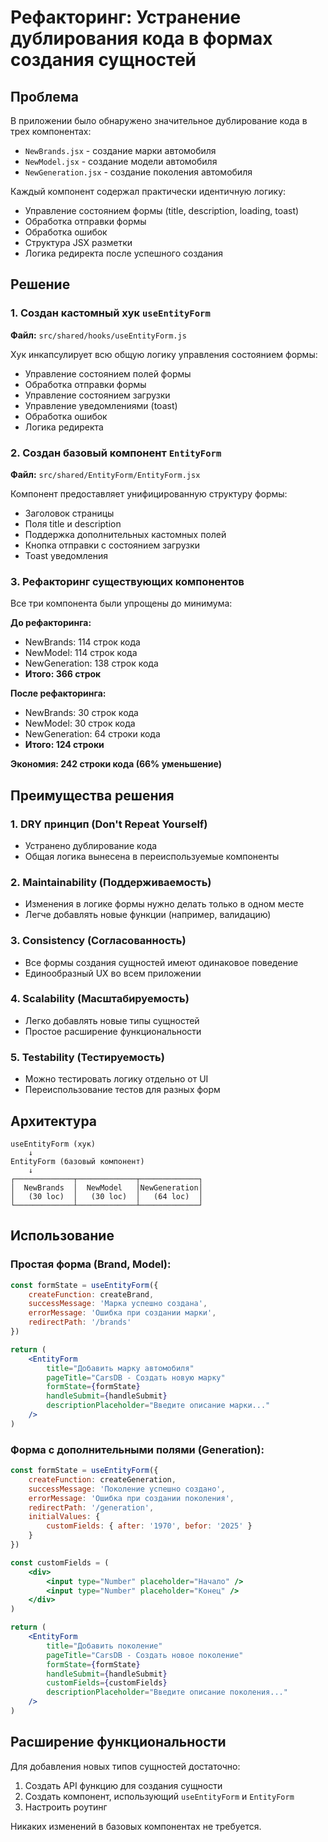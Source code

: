 # Рефакторинг: Устранение дублирования кода в формах создания сущностей

## Проблема
В приложении было обнаружено значительное дублирование кода в трех компонентах:
- `NewBrands.jsx` - создание марки автомобиля
- `NewModel.jsx` - создание модели автомобиля  
- `NewGeneration.jsx` - создание поколения автомобиля

Каждый компонент содержал практически идентичную логику:
- Управление состоянием формы (title, description, loading, toast)
- Обработка отправки формы
- Обработка ошибок
- Структура JSX разметки
- Логика редиректа после успешного создания

## Решение

### 1. Создан кастомный хук `useEntityForm`
**Файл:** `src/shared/hooks/useEntityForm.js`

Хук инкапсулирует всю общую логику управления состоянием формы:
- Управление состоянием полей формы
- Обработка отправки формы
- Управление состоянием загрузки
- Управление уведомлениями (toast)
- Обработка ошибок
- Логика редиректа

### 2. Создан базовый компонент `EntityForm`
**Файл:** `src/shared/EntityForm/EntityForm.jsx`

Компонент предоставляет унифицированную структуру формы:
- Заголовок страницы
- Поля title и description
- Поддержка дополнительных кастомных полей
- Кнопка отправки с состоянием загрузки
- Toast уведомления

### 3. Рефакторинг существующих компонентов

Все три компонента были упрощены до минимума:

**До рефакторинга:**
- NewBrands: 114 строк кода
- NewModel: 114 строк кода  
- NewGeneration: 138 строк кода
- **Итого: 366 строк**

**После рефакторинга:**
- NewBrands: 30 строк кода
- NewModel: 30 строк кода
- NewGeneration: 64 строки кода
- **Итого: 124 строки**

**Экономия: 242 строки кода (66% уменьшение)**

## Преимущества решения

### 1. DRY принцип (Don't Repeat Yourself)
- Устранено дублирование кода
- Общая логика вынесена в переиспользуемые компоненты

### 2. Maintainability (Поддерживаемость)
- Изменения в логике формы нужно делать только в одном месте
- Легче добавлять новые функции (например, валидацию)

### 3. Consistency (Согласованность)
- Все формы создания сущностей имеют одинаковое поведение
- Единообразный UX во всем приложении

### 4. Scalability (Масштабируемость)
- Легко добавлять новые типы сущностей
- Простое расширение функциональности

### 5. Testability (Тестируемость)
- Можно тестировать логику отдельно от UI
- Переиспользование тестов для разных форм

## Архитектура

```
useEntityForm (хук)
    ↓
EntityForm (базовый компонент)
    ↓
┌─────────────┬─────────────┬─────────────┐
│  NewBrands  │  NewModel   │NewGeneration│
│   (30 loc)  │   (30 loc)  │   (64 loc)  │
└─────────────┴─────────────┴─────────────┘
```

## Использование

### Простая форма (Brand, Model):
```jsx
const formState = useEntityForm({
    createFunction: createBrand,
    successMessage: 'Марка успешно создана',
    errorMessage: 'Ошибка при создании марки',
    redirectPath: '/brands'
})

return (
    <EntityForm
        title="Добавить марку автомобиля"
        pageTitle="CarsDB - Создать новую марку"
        formState={formState}
        handleSubmit={handleSubmit}
        descriptionPlaceholder="Введите описание марки..."
    />
)
```

### Форма с дополнительными полями (Generation):
```jsx
const formState = useEntityForm({
    createFunction: createGeneration,
    successMessage: 'Поколение успешно создано',
    errorMessage: 'Ошибка при создании поколения',
    redirectPath: '/generation',
    initialValues: {
        customFields: { after: '1970', befor: '2025' }
    }
})

const customFields = (
    <div>
        <input type="Number" placeholder="Начало" />
        <input type="Number" placeholder="Конец" />
    </div>
)

return (
    <EntityForm
        title="Добавить поколение"
        pageTitle="CarsDB - Создать новое поколение"
        formState={formState}
        handleSubmit={handleSubmit}
        customFields={customFields}
        descriptionPlaceholder="Введите описание поколения..."
    />
)
```

## Расширение функциональности

Для добавления новых типов сущностей достаточно:
1. Создать API функцию для создания сущности
2. Создать компонент, использующий `useEntityForm` и `EntityForm`
3. Настроить роутинг

Никаких изменений в базовых компонентах не требуется.
